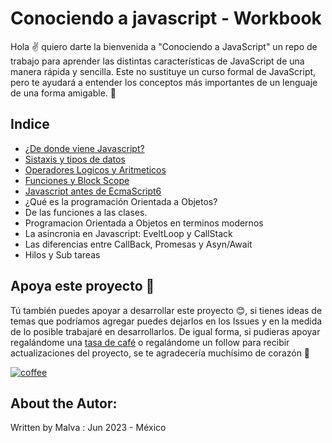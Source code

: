 # Conociendo a javascript - Workbook
Hola ✌️ quiero darte la bienvenida a "Conociendo a JavaScript" un repo de trabajo para aprender las distintas características de JavaScript de una manera rápida y sencilla. Este no sustituye un curso formal de JavaScript, pero te ayudará a entender los conceptos más importantes de un lenguaje de una forma amigable. 🙌

## Indice 
* [¿De donde viene Javascript?](./01-origenes)
* [Sistaxis y tipos de datos](./02-sintaxis)
* [Operadores Logicos y Aritmeticos](./03-operadores)
* [Funciones y Block Scope](./04-funciones)
* [Javascript antes de EcmaScript6](./05-ecmascript)
* ¿Qué es la programación Orientada a Objetos?
* De las funciones a las clases.
* Programacion Orientada a Objetos en terminos modernos
* La asincronia en Javascript: EveltLoop y CallStack
* Las diferencias entre CallBack, Promesas y Asyn/Await
* Hilos y Sub tareas

## Apoya este proyecto 🙌

Tú también puedes apoyar a desarrollar este proyecto 😊, si tienes ideas de temas que podríamos agregar puedes dejarlos en los Issues y en la medida de lo posible trabajaré en desarrollarlos. De igual forma, si pudieras apoyar regalándome una [tasa de café][coffee-link] o regalándome un follow para recibir actualizaciones del proyecto, se te agradecería muchísimo de corazón 🫶

[![coffee]][coffee-link]

## About the Autor:
Written by Malva : Jun 2023 - México 

[coffee]: https://img.shields.io/badge/Buy_Me_A_Coffee-FFDD00?style=flat-square&logo=buy-me-a-coffee&logoColor=black
[coffee-link]: https://bmc.link/malvabombom
